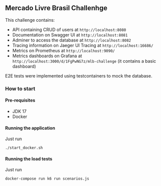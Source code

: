## Mercado Livre Brasil Challenhge
This challenge contains: 
- API containing CRUD of users at `http://localhost:8080`
- Documentation on Swagger UI at `http://localhost:8081`
- Adminer to access the database at `http://localhost:8082`
- Tracing information on Jaeger UI Tracing at `http://localhost:16686/`
- Metrics on Prometheus at `http://localhost:9090/`
- Metrics dashboards on Grafana at `http://localhost:3000/d/1FgPwNG7z/mlb-challenge` (it contains a basic dashboard)

E2E tests were implemented using testcontainers to mock the database.

### How to start

#### Pre-requisites

- JDK 17
- Docker

#### Running the application

Just run
```
./start_docker.sh
```

#### Running the load tests

Just run
```
docker-compose run k6 run scenarios.js
```
